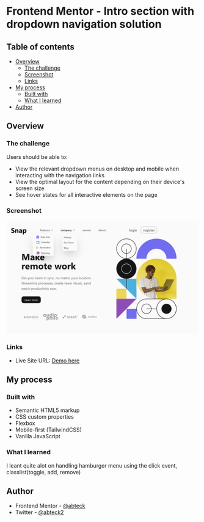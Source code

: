 # Frontend Mentor - Intro section with dropdown navigation solution

## Table of contents

- [Overview](#overview)
  - [The challenge](#the-challenge)
  - [Screenshot](#screenshot)
  - [Links](#links)
- [My process](#my-process)
  - [Built with](#built-with)
  - [What I learned](#what-i-learned)
- [Author](#author)

## Overview

### The challenge

Users should be able to:

- View the relevant dropdown menus on desktop and mobile when interacting with the navigation links
- View the optimal layout for the content depending on their device's screen size
- See hover states for all interactive elements on the page

### Screenshot

![Desktop view](./public/images/introNavScreenshot.png)

### Links

- Live Site URL: [Demo here](https://intro-dropdown-nav-sigma.vercel.app/)

## My process

### Built with

- Semantic HTML5 markup
- CSS custom properties
- Flexbox
- Mobile-first (TailwindCSS)
- Vanilla JavaScript

### What I learned

I leant quite alot on handling hamburger menu using the click event, classlist(toggle, add, remove)

## Author

- Frontend Mentor - [@abteck](https://www.frontendmentor.io/profile/abteck)
- Twitter - [@abteck2](https://www.twitter.com/abteck2)
